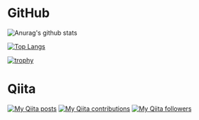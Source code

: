 # GitHub
![Anurag's github stats](https://github-readme-stats.vercel.app/api?username=i-tanaka730&show_icons=true&theme=tokyonight)

[![Top Langs](https://github-readme-stats.vercel.app/api/top-langs/?username=i-tanaka730&hide=java,html&layout=compact)](https://github.com/i-tanaka730/github-readme-stats)

[![trophy](https://github-profile-trophy.vercel.app/?username=i-tanaka730)](https://github.com/i-tanaka730/github-profile-trophy)

# Qiita
[![My Qiita posts](https://qiita-badge.apiapi.app/s/i-tanaka730/posts.svg)](http://qiita.com/i-tanaka730)
[![My Qiita contributions](https://qiita-badge.apiapi.app/s/i-tanaka730/contributions.svg)](http://qiita.com/i-tanaka730)
[![My Qiita followers](https://qiita-badge.apiapi.app/s/i-tanaka730/followers.svg)](http://qiita.com/i-tanaka730)

